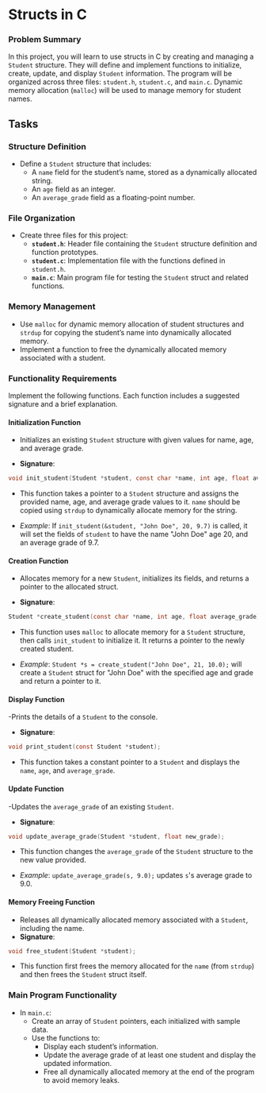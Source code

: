 # Structs in C

### Problem Summary

In this project, you will learn to use structs in C by creating and managing a `Student` structure. They will define and implement functions to initialize, create, update, and display `Student` information. The program will be organized across three files: `student.h`, `student.c`, and `main.c`. Dynamic memory allocation (`malloc`) will be used to manage memory for student names.

## Tasks

### **Structure Definition**
- Define a `Student` structure that includes:
    - A `name` field for the student’s name, stored as a dynamically allocated string.
    - An `age` field as an integer.
    - An `average_grade` field as a floating-point number.

### **File Organization**

- Create three files for this project:
    - **`student.h`**: Header file containing the `Student` structure definition and function prototypes.
    - **`student.c`**: Implementation file with the functions defined in `student.h`.
    - **`main.c`**: Main program file for testing the `Student` struct and related functions.

### **Memory Management**

- Use `malloc` for dynamic memory allocation of student structures and `strdup` for copying the student’s name into dynamically allocated memory.
- Implement a function to free the dynamically allocated memory associated with a student.

### Functionality Requirements

Implement the following functions. Each function includes a suggested signature and a brief explanation.

#### **Initialization Function**

- Initializes an existing `Student` structure with given values for name, age, and average grade.

- **Signature**: 
```c
void init_student(Student *student, const char *name, int age, float average_grade);
```
- This function takes a pointer to a `Student` structure and assigns the provided name, age, and average grade values to it. `name` should be copied using `strdup` to dynamically allocate memory for the string.

- *Example*: If `init_student(&student, "John Doe", 20, 9.7)` is called, it will set the fields of `student` to have the name "John Doe" age 20, and an average grade of 9.7.

#### **Creation Function**

- Allocates memory for a new `Student`, initializes its fields, and returns a pointer to the allocated struct.

- **Signature**:
```c
Student *create_student(const char *name, int age, float average_grade);
```
- This function uses `malloc` to allocate memory for a `Student` structure, then calls `init_student` to initialize it. It returns a pointer to the newly created student.

- *Example*: `Student *s = create_student("John Doe", 21, 10.0);` will create a `Student` struct for "John Doe" with the specified age and grade and return a pointer to it.

#### **Display Function**
-Prints the details of a `Student` to the console.
- **Signature**:
```c
void print_student(const Student *student);
```
- This function takes a constant pointer to a `Student` and displays the `name`, `age`, and `average_grade`.


#### **Update Function**
-Updates the `average_grade` of an existing `Student`.
- **Signature**:
```c
void update_average_grade(Student *student, float new_grade);
```
- This function changes the `average_grade` of the `Student` structure to the new value provided.

- *Example*: `update_average_grade(s, 9.0);` updates `s`'s average grade to 9.0.

#### **Memory Freeing Function**
- Releases all dynamically allocated memory associated with a `Student`, including the name.
- **Signature**:
```c
void free_student(Student *student);
```
- This function first frees the memory allocated for the `name` (from `strdup`) and then frees the `Student` struct itself.



### **Main Program Functionality**
- In `main.c`:
    - Create an array of `Student` pointers, each initialized with sample data.
    - Use the functions to:
        - Display each student’s information.
        - Update the average grade of at least one student and display the updated information.
        - Free all dynamically allocated memory at the end of the program to avoid memory leaks.